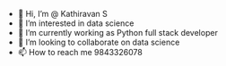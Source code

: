 - 👋 Hi, I’m @ Kathiravan S
- 👀 I’m interested in data science
- 🌱 I’m currently working as Python full stack developer
- 💞️ I’m looking to collaborate on data science
- 📫 How to reach me 9843326078

<!---
kathiravans2014/kathiravans2014 is a ✨ special ✨ repository because its `README.md` (this file) appears on your GitHub profile.
You can click the Preview link to take a look at your changes.
--->
